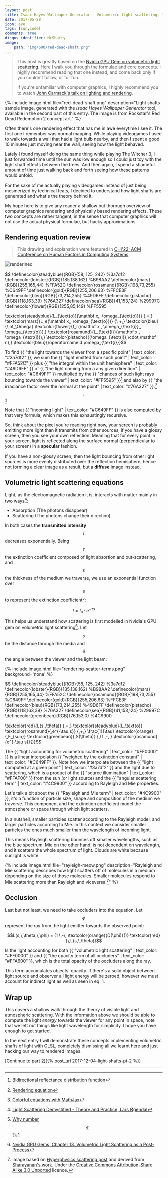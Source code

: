 ```yaml
---
layout: post
title: Isaac Hayes Wallpaper Generator - Volumetric light scattering, 1 of 2
date: 2017-05-28
icon: eye
tags: [sun,code]
comments: true
disqus_identifier: McShafty
image:
    path: "img/600/red-dead-shaft.png"
---
```


> This post is greatly based on the [Nvidia GPU Gem on volumetric light scattering](https://developer.nvidia.com/gpugems/GPUGems3/gpugems3_ch13.html). Here I walk you through the formulae and core concepts. I highly recommend reading that one instead, and come back only if you couldn't follow, or for fun.
> 
> If you're unfamiliar with computer graphics, I highly recommend you to watch [John Carmack's talk on lighting and rendering](https://youtu.be/IyUgHPs86XM).


{% include image.html file="red-dead-shaft.png" description="Light shafts sample image, generated with the *Isaac Hayes Wallpaper Generator* tool, available in the second part of this entry. The image is from Rockstar's Red Dead Redemption 2 concept art." %}

Often there's one rendering effect that has me in awe everytime I see it. The first one I remember was normal mapping. While playing videogames I used to walk towards a wall that had a light bulb nearby, and then I spent a good 10 minutes just moving near the wall, seeing how the light behaved. 

Lately I found myself doing the same thing while playing The Witcher 3, I just forwarded time until the sun was low enough so I could just toy with the light shaft effects between the trees. And then again, I spend a shameful amount of time just walking back and forth seeing how these patterns would unfold. 

For the sake of me actually playing videogames instead of just being mesmerized by technical feats, I decided to understand how light shafts are generated and what's the theory behind it.

My hope here is to give any reader a shallow but thorough overview of computer graphics rendering and physically based rendering effects. These two concepts are rather tangent, in the sense that computer graphics will not use the actual physical formulae, but hacky approximations.

## Rendering equation review

> This drawing and explanation were featured in [CHI'22: ACM Conference on Human Factors in Computing Systems](https://programs.sigchi.org/chi/2022/program/content/68734).

![renderineq]({{site.baseurl}}/images/rendering-eq-light-dark.png)

$$
\definecolor{steadyblue}{RGB}{58, 125, 242} %3a7df2
\definecolor{lobster}{RGB}{185,138,162} %B98AA2
\definecolor{mars}{RGB}{255,165,44} %FFA52C
\definecolor{rosamund}{RGB}{198,73,255} %C649FF
\definecolor{gold}{RGB}{255,206,63} %FFCE3F
\definecolor{bleu}{RGB}{73,214,255} %49D6FF
\definecolor{pistacho}{RGB}{118,163,39} %76A327
\definecolor{sea}{RGB}{41,153,124}  %29997C 
\definecolor{flower}{RGB}{255,85,149} %FF5595

\textcolor{steadyblue}{L_{\text{o}}(\mathbf x,\, \omega_{\text{o}})} {\,=\,} \textcolor{mars}{L_e(\mathbf x,\, \omega_{\text{o}})} {\ +\,} \textcolor{bleu}{\int_\Omega} \textcolor{flower}{f_r(\mathbf x,\, \omega_{\text{i}},\, \omega_{\text{o}})\,} \textcolor{rosamund}{L_{\text{i}}(\mathbf x,\, \omega_{\text{i}})\,} \textcolor{pistacho}{(\omega_{\text{i}}\,\cdot\,\mathbf n)\,} \textcolor{bleu}{\operatorname d \omega_{\text{i}}}$$

To find {{ "the light towards the viewer from a specific point" | text_color: "#3a7df2" }}, we sum the {{ "light emitted from such point" | text_color: "#FFA52C" }} plus {{ "the integral within the unit hemisphere" | text_color: "#49D6FF" }} of {{ "the light coming from a any given direction" | text_color: "#C649FF" }} multiplied by the {{ "chances of such light rays bouncing towards the viewer" | text_color: "#FF5595" }}[^100] and also by {{ "the irradiance factor over the normal at the point" | text_color: "#76A327" }}.[^1]$$^,$$[^2]

Note that {{ "incoming light" | text_color: "#C649FF" }} is also computed by that very formula, which makes this exhaustingly recursive.

So, think about the pixel you're reading right now, your screen is probably emitting more light than it transmits from other sources, if you have a glossy screen, then you see your own reflection. Meaning that for every point in your screen, light is reflected along the surface normal (perpendicular to your screen) in a **specular** fashion. 

If you have a non-glossy screen, then the light bouncing from other light sources is more evenly distributed over the reflection hemisphere, hence not forming a clear image as a result, but a **diffuse** image instead.


## Volumetric light scattering equations

Light, as the electromagnetic radiation it is, interacts with matter mainly in two ways[^4]:

* Absorption (The photons disappear)
* Scattering (The photons change their direction)

In both cases the **transmitted intensity** $$I$$ decreases exponentially. Being $$\tau$$ the extinction coefficient composed of light absortion and out-scattering, and $$s$$ the thickness of the medium we traverse, we use an exponential function over $$e$$ to represent the extinction coefficient[^3]:

$$I=I_\text{o} · e^{-\tau s}$$

This helps us understand how scattering is first modelled in Nvidia's GPU gem on volumetric light scattering[^7]. Let $$s$$ be the distance through the media and $$\theta$$ the angle between the viewer and the light beam:

{% include image.html file="rendering-scatter-terms.png" background='none' %}

$$
\definecolor{steadyblue}{RGB}{58, 125, 242} %3a7df2
\definecolor{lobster}{RGB}{185,138,162} %B98AA2
\definecolor{mars}{RGB}{255,165,44} %FFA52C
\definecolor{rosamund}{RGB}{198,73,255} %C649FF
\definecolor{gold}{RGB}{255,206,63} %FFCE3F
\definecolor{bleu}{RGB}{73,214,255} %49D6FF
\definecolor{pistacho}{RGB}{118,163,39} %76A327
\definecolor{sea}{RGB}{41,153,124}  %29997C 
\definecolor{greenbean}{RGB}{76,153,0}  %4C9900 

\textcolor{red}{L(s,\,\theta)} {\,=\,} \textcolor{steadyblue}{L_\text{o}} \textcolor{rosamund}{\,e^{-\tau s}} {\,+\,} \frac{1}{\tau} \textcolor{orange}{\,E_{sun}} \textcolor{greenbean}{\,S(\theta)} {\,(1 \,-\, } \textcolor{rosamund}{e^{-\tau s}}{)}$$

The {{ "light accounting for volumetric scattering" | text_color: "#FF0000" }} is a linear interpolation {{ "weighed by the extinction constant" | text_color: "#C649FF" }}. Note how we interpolate between the {{ "light computed at a given point" | text_color: "#3a7df2" }} and the light due to scattering, which is a product of the {{ "source illumination" | text_color: "#FFAF00" }} from the sun (or light source) and the {{ "angular scattering term" | text_color: "#4C9900" }} according to Rayleigh and Mie properties.

Let's talk a bit about the {{ "Rayleigh and Mie term" | text_color: "#4C9900" }}, it's a function of particle size, shape and composition of the medium we traverse. This component and the extinction coefficient model the atmosphere or space through which light scatters.

In a nutshell, smaller particles scatter according to the Rayleigh model, and larger particles according to Mie. In this context we consider smaller particles the ones much smaller than the wavelength of incoming light. 

This means Rayleigh scattering bounces off smaller wavelengths, such as the blue spectrum. Mie on the other hand, is not dependent on wavelength, and it scatters the whole spectrum of light. Clouds are white because sunlight is white.

{% include image.html file="rayleigh-meow.png" description="Rayleigh and Mie scattering describes how light scatters off of molecules in a medium depending on the size of those molecules. Smaller molecules respond to Mie scattering more than Rayleigh and viceversa.[^44]" %}

## Occlusion

Last but not least, we need to take occluders into the equation. Let $$\phi$$ represent the ray from the light emitter towards the observed point:

$$L(s,\,\theta,\,\phi) = (1 \,-\, \textcolor{orange}{D(\phi)}{)} \textcolor{red}{\,L(s,\,\theta)}$$

Is the light accounting for both {{ "volumetric light scattering" | text_color: "#FF0000" }} and {{ "the opacity term of all occluders" | text_color: "#FFA600" }}, which is the total opacity of the occluders along the ray.

This term accumulates objects' opacity. If there's a solid object between light source and observer all light energy will be zeroed, however we must account for indirect light as well as seen in eq. 1.

## Wrap up

This covers a shallow walk through the theory of visible light and atmospheric scattering. With the information above we should be able to compute the light _energy_ towards the viewer for any point in space, note that we left out things like light wavelength for simplicity. I hope you have enough to get started.

In the next entry I will demonstrate these concepts implementing volumetric shafts of light with GLSL, completely dismissing all we learnt here and just hacking our way to rendered images.


[Continue to part 2]({% post_url 2017-12-04-light-shafts-pt-2 %})


-------------


[^1]: [Rendering equation](https://en.wikipedia.org/wiki/Rendering_equation)
[^2]: [Colorful equations with MathJax](http://adereth.github.io/blog/2013/11/29/colorful-equations/)
[^3]: [Why number $$e$$?](https://www.youtube.com/watch?v=AuA2EAgAegE)
[^4]: [Light Scattering Demystified - Theory and Practice, Lars Øgendal](http://www.nbi.dk/~ogendal/personal/lho/lightscattering_theory_and_practice.pdf)
[^100]: [Bidirectional reflectance distribution function](https://en.wikipedia.org/wiki/Bidirectional_reflectance_distribution_function)
[^32]: [Rayleigh and Mie scattering](http://hyperphysics.phy-astr.gsu.edu/hbase/atmos/blusky.html)
[^7]: [Nvidia GPU Gems, Chapter 13. Volumetric Light Scattering as a Post-Process](https://developer.nvidia.com/gpugems/GPUGems3/gpugems3_ch13.html)
[^44]: Image based on [Hyperphysics scattering post](http://hyperphysics.phy-astr.gsu.edu/hbase/atmos/blusky.html) and derived from [Sharayanan's work](https://commons.wikimedia.org/wiki/File:Mie_scattering.svg). Under the [Creative Commons Attribution-Share Alike 3.0 Unported](https://creativecommons.org/licenses/by-sa/3.0/deed.en) licence.